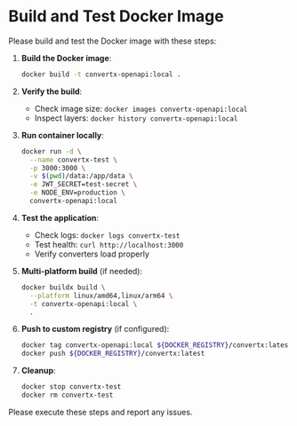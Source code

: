 # Build and Test Docker Image

Please build and test the Docker image with these steps:

1. **Build the Docker image**:
   ```bash
   docker build -t convertx-openapi:local .
   ```

2. **Verify the build**:
   - Check image size: `docker images convertx-openapi:local`
   - Inspect layers: `docker history convertx-openapi:local`

3. **Run container locally**:
   ```bash
   docker run -d \
     --name convertx-test \
     -p 3000:3000 \
     -v $(pwd)/data:/app/data \
     -e JWT_SECRET=test-secret \
     -e NODE_ENV=production \
     convertx-openapi:local
   ```

4. **Test the application**:
   - Check logs: `docker logs convertx-test`
   - Test health: `curl http://localhost:3000`
   - Verify converters load properly

5. **Multi-platform build** (if needed):
   ```bash
   docker buildx build \
     --platform linux/amd64,linux/arm64 \
     -t convertx-openapi:local \
     .
   ```

6. **Push to custom registry** (if configured):
   ```bash
   docker tag convertx-openapi:local ${DOCKER_REGISTRY}/convertx:latest
   docker push ${DOCKER_REGISTRY}/convertx:latest
   ```

7. **Cleanup**:
   ```bash
   docker stop convertx-test
   docker rm convertx-test
   ```

Please execute these steps and report any issues.